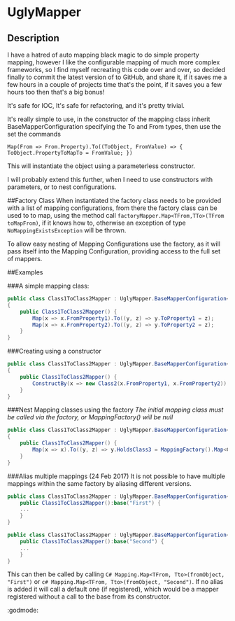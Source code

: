 # UglyMapper

## Description 
I have a hatred of auto mapping black magic to do simple property mapping, however I like the configurable mapping of much more complex frameworks, so I find myself recreating this code over and over, so decided finally to commit the latest version of to GitHub, and share it, if it saves me a few hours in a couple of projects time that's the point, if it saves you a few hours too then that's a big bonus!

It's safe for IOC, It's safe for refactoring, and it's pretty trivial.

It's really simple to use, in the constructor of the mapping class inherit BaseMapperConfiguration specifying the To and From types, then use the set the commands

`Map(From => From.Property).To((ToObject, FromValue) => { ToObject.PropertyToMapTo = FromValue; })`

This will instantiate the object using a parameterless constructor.

I will probably extend this further, when I need to use constructors with parameters, or to nest configurations.

##Factory Class
When instantiated the factory class needs to be provided with a list of mapping configurations, from there the factory class can be used to to map, using the method call `factoryMapper.Map<TFrom,TTo>(TFrom toMapFrom)`, if it knows how to, otherwise an exception of type `NoMappingExistsException` will be thrown.

To allow easy nesting of Mapping Configurations use the factory, as it will pass itself into the Mapping Configuration, providing access to the full set of mappers.

##Examples

###A simple mapping class:
```C#
public class Class1ToClass2Mapper : UglyMapper.BaseMapperConfiguration<Class1, Class2>
{
	public Class1ToClass2Mapper() {
		Map(x => x.FromProperty1).To((y, z) => y.ToProperty1 = z);
		Map(x => x.FromProperty2).To((y, z) => y.ToProperty2 = z);
	}
}
```

###Creating using a constructor
```C#
public class Class1ToClass2Mapper : UglyMapper.BaseMapperConfiguration<Class1, Class2>
{
	public Class1ToClass2Mapper() {
		ConstructBy(x => new Class2(x.FromProperty1, x.FromProperty2))
	}
}
```

###Nest Mapping classes using the factory 
*The initial mapping class must be called via the factory, or MappingFactory() will be null*
```C#
public class Class1ToClass2Mapper : UglyMapper.BaseMapperConfiguration<Class1, Class2>
{
	public Class1ToClass2Mapper() {
		Map(x => x).To((y, z) => y.HoldsClass3 = MappingFactory().Map<Class1, Class3>(z));
	}
}
```
###Alias multiple mappings (24 Feb 2017)
It is not possible to have multiple mappings within the same factory by aliasing different versions.
```C#
public class Class1ToClass2Mapper : UglyMapper.BaseMapperConfiguration<Class1, Class2>{
	public Class1ToClass2Mapper():base("First") {
	...
	}
}

public class Class1ToClass2Mapper : UglyMapper.BaseMapperConfiguration<Class1, Class2>{
	public Class1ToClass2Mapper():base("Second") {
	...
	}
}
```
This can then be called by calling ```C# Mapping.Map<TFrom, Tto>(fromObject, "First")``` or ```c# Mapping.Map<TFrom, Tto>(fromObject, "Second")```.
If no alias is added it will call a default one (if registered), which would be a mapper registered without a call to the base from its constructor. 

:godmode:
